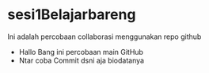 # sesi1Belajarbareng
Ini adalah percobaan collaborasi menggunakan repo github


- Hallo Bang ini percobaan main GitHub
- Ntar coba Commit dsni aja biodatanya 
